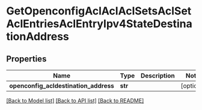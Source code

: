 # GetOpenconfigAclAclAclSetsAclSetAclEntriesAclEntryIpv4StateDestinationAddress

## Properties
Name | Type | Description | Notes
------------ | ------------- | ------------- | -------------
**openconfig_acldestination_address** | **str** |  | [optional] 

[[Back to Model list]](../README.md#documentation-for-models) [[Back to API list]](../README.md#documentation-for-api-endpoints) [[Back to README]](../README.md)


